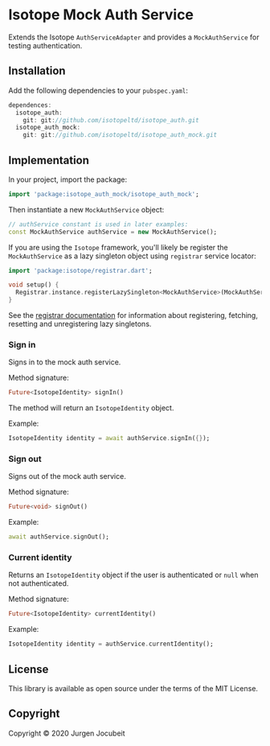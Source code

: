 # Isotope Mock Auth Service

Extends the Isotope `AuthServiceAdapter` and provides a `MockAuthService` for testing authentication.

## Installation

Add the following dependencies to your `pubspec.yaml`:

```dart
dependences:
  isotope_auth:
    git: git://github.com/isotopeltd/isotope_auth.git
  isotope_auth_mock:
    git: git://github.com/isotopeltd/isotope_auth_mock.git
```

## Implementation

In your project, import the package:

```dart
import 'package:isotope_auth_mock/isotope_auth_mock';
```

Then instantiate a new `MockAuthService` object:

```dart
// authService constant is used in later examples:
const MockAuthService authService = new MockAuthService();
```

If you are using the `Isotope` framework, you'll likely be register the `MockAuthService` as a lazy singleton object using `registrar` service locator:

```dart
import 'package:isotope/registrar.dart';

void setup() {
  Registrar.instance.registerLazySingleton<MockAuthService>(MockAuthService());
}
```

See the [registrar documentation](https://github.com/IsotopeLtd/isotope/tree/master/lib/src/registrar) for information about registering, fetching, resetting and unregistering lazy singletons.

### Sign in

Signs in to the mock auth service.

Method signature:

```dart
Future<IsotopeIdentity> signIn()
```

The method will return an `IsotopeIdentity` object.

Example:

```dart
IsotopeIdentity identity = await authService.signIn({});
```

### Sign out

Signs out of the mock auth service.

Method signature:

```dart
Future<void> signOut()
```

Example:

```dart
await authService.signOut();
```

### Current identity

Returns an `IsotopeIdentity` object if the user is authenticated or `null` when not authenticated.

Method signature:

```dart
Future<IsotopeIdentity> currentIdentity()
```

Example:

```dart
IsotopeIdentity identity = authService.currentIdentity();
```

## License

This library is available as open source under the terms of the MIT License.

## Copyright

Copyright © 2020 Jurgen Jocubeit

